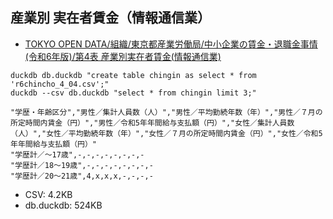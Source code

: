 ## 産業別 実在者賃金（情報通信業）


- [TOKYO OPEN DATA/組織/東京都産業労働局/中小企業の賃金・退職金事情(令和6年版)/第4表 産業別実在者賃金(情報通信業)](https://catalog.data.metro.tokyo.lg.jp/dataset/t000012d0000000067/resource/4500299e-2ee1-41fb-be55-26319fafd218)

```shell
duckdb db.duckdb "create table chingin as select * from 'r6chincho_4_04.csv';"
duckdb --csv db.duckdb "select * from chingin limit 3;"
```

```csv
"学歴・年齢区分","男性／集計人員数（人）","男性／平均勤続年数（年）","男性／７月の所定時間内賃金（円）","男性／令和5年年間給与支払額（円）","女性／集計人員数（人）","女性／平均勤続年数（年）","女性／７月の所定時間内賃金（円）","女性／令和5年年間給与支払額（円）"
"学歴計／～17歳",-,-,-,-,-,-,-,-
"学歴計／18～19歳",-,-,-,-,-,-,-,-
"学歴計／20～21歳",4,x,x,x,-,-,-,-
```

- CSV: 4.2KB
- db.duckdb: 524KB
